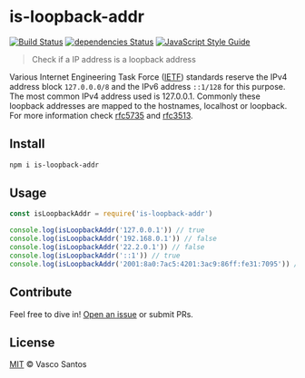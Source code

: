 # is-loopback-addr

[![Build Status](https://travis-ci.org/vasco-santos/is-loopback-addr.svg?branch=master)](https://travis-ci.org/vasco-santos/is-loopback-addr)
[![dependencies Status](https://david-dm.org/vasco-santos/is-loopback-addr/status.svg)](https://david-dm.org/vasco-santos/is-loopback-addr)
[![JavaScript Style Guide](https://img.shields.io/badge/code_style-standard-brightgreen.svg)](https://standardjs.com)

> Check if a IP address is a loopback address

Various Internet Engineering Task Force ([IETF](https://www.ietf.org/)) standards reserve the IPv4 address block `127.0.0.0/8` and the IPv6 address `::1/128` for this purpose. The most common IPv4 address used is 127.0.0.1. Commonly these loopback addresses are mapped to the hostnames, localhost or loopback. For more information check [rfc5735](https://tools.ietf.org/html/rfc5735) and [rfc3513](https://tools.ietf.org/html/rfc3513#section-2.4).

## Install

```sh
npm i is-loopback-addr
```

## Usage

```js
const isLoopbackAddr = require('is-loopback-addr')

console.log(isLoopbackAddr('127.0.0.1')) // true
console.log(isLoopbackAddr('192.168.0.1')) // false
console.log(isLoopbackAddr('22.2.0.1')) // false
console.log(isLoopbackAddr('::1')) // true
console.log(isLoopbackAddr('2001:8a0:7ac5:4201:3ac9:86ff:fe31:7095')) // false
```

## Contribute

Feel free to dive in! [Open an issue](https://github.com/vasco-santos/is-loopback-addr/issues/new) or submit PRs.

## License

[MIT](LICENSE) © Vasco Santos